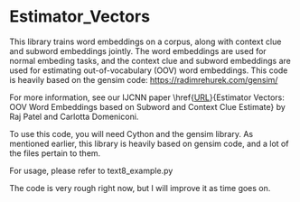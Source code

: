 # Estimator_Vectors
This library trains word embeddings on a corpus, along with context clue and subword embeddings jointly. The word embeddings are used for normal embeding tasks, and the context clue and subword embeddings are used for estimating out-of-vocabulary (OOV) word embeddings. This code is heavily based on the gensim code: https://radimrehurek.com/gensim/

For more information, see our IJCNN paper \href{[URL](https://ieeexplore.ieee.org/abstract/document/9207711?casa_token=mwjGp1qnyZQAAAAA:Erjp2JT12fh0IIHja0z4Tfgv3HervlzxIPiD6Tv1dvaGulcuFJsRwa3aApMsgMebxcdzDq1P)}{Estimator Vectors: OOV Word Embeddings based on Subword and Context Clue Estimate} by Raj Patel and Carlotta Domeniconi.

To use this code, you will need Cython and the gensim library. As mentioned earlier, this library is heavily based on gensim code, and a lot of the files pertain to them.

For usage, please refer to text8_example.py

The code is very rough right now, but I will improve it as time goes on.
